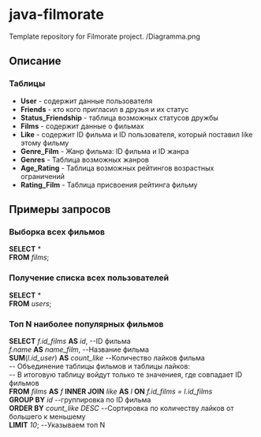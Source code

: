 # java-filmorate
Template repository for Filmorate project.
/Diagramma.png

  

## Описание  

### Таблицы

- **User** - содержит данные пользователя
- **Friends** - кто кого пригласил в друзья и их статус
- **Status_Friendship** - таблица возможных статусов дружбы
- **Films** - содержит данные о фильмах
- **Like** - содержит ID фильма и ID пользователя, который поставил like этому фильму
- **Genre_Film** - Жанр фильма: ID фильма и ID жанра
- **Genres** - Таблица возможных жанров
- **Age_Rating** - Таблица возможных рейтингов возрастных ограничений
- **Rating_Film** - Таблица присвоения рейтинга фильму

## Примеры запросов

### Выборка всех фильмов
__SELECT__ *  
__FROM__ *films*;

### Получение списка всех пользователей
__SELECT__ *  
__FROM__ *users*;

### Топ N наиболее популярных фильмов
__SELECT__ *f.id_films* __AS__ *id*, --ID фильма  
*f.name* __AS__ *name_film*,   --Название фильма  
__SUM__(*l.id_user*) __AS__ *count_like*   --Количество лайков фильма  
-- Объединение таблицы фильмов и таблицы лайков:  
-- В итоговую таблицу войдут только те значениея, где совпадает ID фильмов  
__FROM__ *films* __AS__ *f* __INNER JOIN__ *like* __AS__ *l* __ON__ *f.id_films = l.id_films*  
__GROUP BY__ *id* --группировка по ID фильма  
__ORDER BY__ *count_like DESC* --Сортировка по количеству лайков от большего к меньшему  
__LIMIT__ *10*; --Указываем топ N
